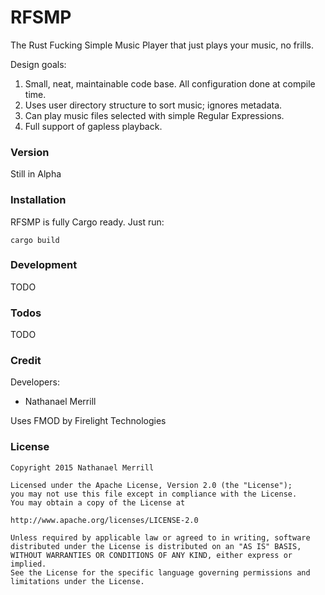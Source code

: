 # RFSMP

The Rust Fucking Simple Music Player that just plays your music, no frills.

Design goals:
  1. Small, neat, maintainable code base. All configuration done at compile time.
  2. Uses user directory structure to sort music; ignores metadata.
  3. Can play music files selected with simple Regular Expressions.
  4. Full support of gapless playback.

### Version
Still in Alpha

### Installation

RFSMP is fully Cargo ready. Just run:

    cargo build

### Development

TODO

### Todos

TODO

### Credit
Developers:
 * Nathanael Merrill

Uses FMOD by Firelight Technologies


### License
    Copyright 2015 Nathanael Merrill

    Licensed under the Apache License, Version 2.0 (the "License");
    you may not use this file except in compliance with the License.
    You may obtain a copy of the License at

    http://www.apache.org/licenses/LICENSE-2.0

    Unless required by applicable law or agreed to in writing, software
    distributed under the License is distributed on an "AS IS" BASIS,
    WITHOUT WARRANTIES OR CONDITIONS OF ANY KIND, either express or implied.
    See the License for the specific language governing permissions and
    limitations under the License.
